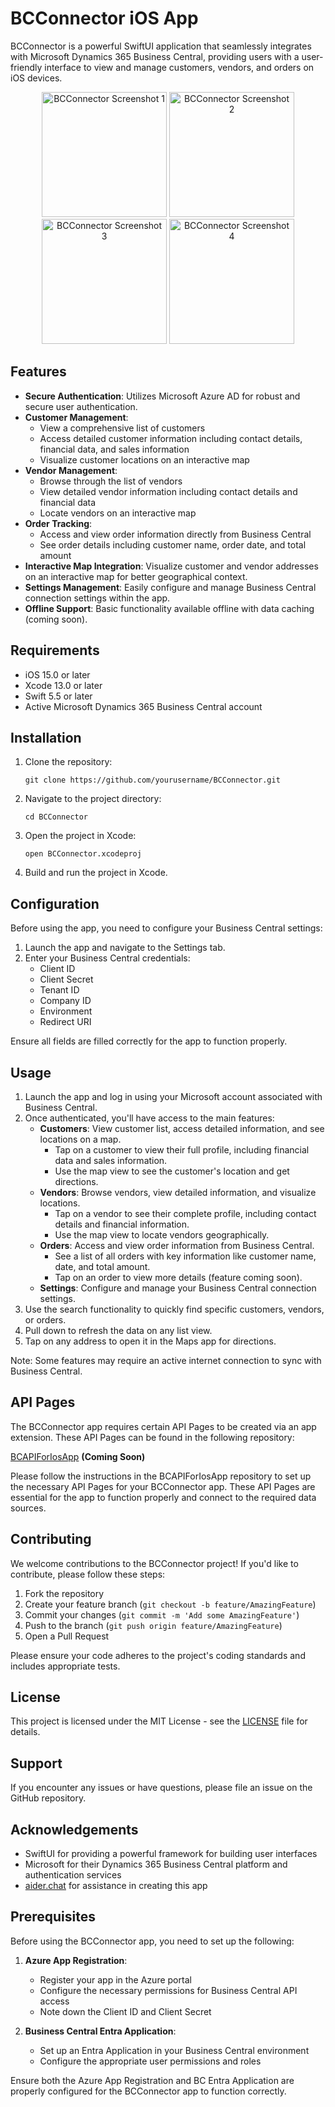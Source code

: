 # BCConnector iOS App

BCConnector is a powerful SwiftUI application that seamlessly integrates with Microsoft Dynamics 365 Business Central, providing users with a user-friendly interface to view and manage customers, vendors, and orders on iOS devices.

<p align="center">
  <img src="screenshot1.png" width="200" alt="BCConnector Screenshot 1">
  <img src="screenshot2.png" width="200" alt="BCConnector Screenshot 2">
  <img src="screenshot3.png" width="200" alt="BCConnector Screenshot 3">
  <img src="screenshot4.png" width="200" alt="BCConnector Screenshot 4">
</p>

## Features

- **Secure Authentication**: Utilizes Microsoft Azure AD for robust and secure user authentication.
- **Customer Management**: 
  - View a comprehensive list of customers
  - Access detailed customer information including contact details, financial data, and sales information
  - Visualize customer locations on an interactive map
- **Vendor Management**:
  - Browse through the list of vendors
  - View detailed vendor information including contact details and financial data
  - Locate vendors on an interactive map
- **Order Tracking**: 
  - Access and view order information directly from Business Central
  - See order details including customer name, order date, and total amount
- **Interactive Map Integration**: Visualize customer and vendor addresses on an interactive map for better geographical context.
- **Settings Management**: Easily configure and manage Business Central connection settings within the app.
- **Offline Support**: Basic functionality available offline with data caching (coming soon).

## Requirements

- iOS 15.0 or later
- Xcode 13.0 or later
- Swift 5.5 or later
- Active Microsoft Dynamics 365 Business Central account

## Installation

1. Clone the repository:
   ```
   git clone https://github.com/yourusername/BCConnector.git
   ```
2. Navigate to the project directory:
   ```
   cd BCConnector
   ```
3. Open the project in Xcode:
   ```
   open BCConnector.xcodeproj
   ```
4. Build and run the project in Xcode.

## Configuration

Before using the app, you need to configure your Business Central settings:

1. Launch the app and navigate to the Settings tab.
2. Enter your Business Central credentials:
   - Client ID
   - Client Secret
   - Tenant ID
   - Company ID
   - Environment
   - Redirect URI

Ensure all fields are filled correctly for the app to function properly.

## Usage

1. Launch the app and log in using your Microsoft account associated with Business Central.
2. Once authenticated, you'll have access to the main features:
   - **Customers**: View customer list, access detailed information, and see locations on a map.
     - Tap on a customer to view their full profile, including financial data and sales information.
     - Use the map view to see the customer's location and get directions.
   - **Vendors**: Browse vendors, view detailed information, and visualize locations.
     - Tap on a vendor to see their complete profile, including contact details and financial information.
     - Use the map view to locate vendors geographically.
   - **Orders**: Access and view order information from Business Central.
     - See a list of all orders with key information like customer name, date, and total amount.
     - Tap on an order to view more details (feature coming soon).
   - **Settings**: Configure and manage your Business Central connection settings.
3. Use the search functionality to quickly find specific customers, vendors, or orders.
4. Pull down to refresh the data on any list view.
5. Tap on any address to open it in the Maps app for directions.

Note: Some features may require an active internet connection to sync with Business Central.

## API Pages

The BCConnector app requires certain API Pages to be created via an app extension. These API Pages can be found in the following repository:

[BCAPIForIosApp](https://github.com/yannstlo/BCAPIForIosApp) **(Coming Soon)**

Please follow the instructions in the BCAPIForIosApp repository to set up the necessary API Pages for your BCConnector app. These API Pages are essential for the app to function properly and connect to the required data sources.

## Contributing

We welcome contributions to the BCConnector project! If you'd like to contribute, please follow these steps:

1. Fork the repository
2. Create your feature branch (`git checkout -b feature/AmazingFeature`)
3. Commit your changes (`git commit -m 'Add some AmazingFeature'`)
4. Push to the branch (`git push origin feature/AmazingFeature`)
5. Open a Pull Request

Please ensure your code adheres to the project's coding standards and includes appropriate tests.

## License

This project is licensed under the MIT License - see the [LICENSE](LICENSE) file for details.

## Support

If you encounter any issues or have questions, please file an issue on the GitHub repository.

## Acknowledgements

- SwiftUI for providing a powerful framework for building user interfaces
- Microsoft for their Dynamics 365 Business Central platform and authentication services
- [aider.chat](https://aider.chat) for assistance in creating this app

## Prerequisites

Before using the BCConnector app, you need to set up the following:

1. **Azure App Registration**: 
   - Register your app in the Azure portal
   - Configure the necessary permissions for Business Central API access
   - Note down the Client ID and Client Secret

2. **Business Central Entra Application**:
   - Set up an Entra Application in your Business Central environment
   - Configure the appropriate user permissions and roles

Ensure both the Azure App Registration and BC Entra Application are properly configured for the BCConnector app to function correctly.
